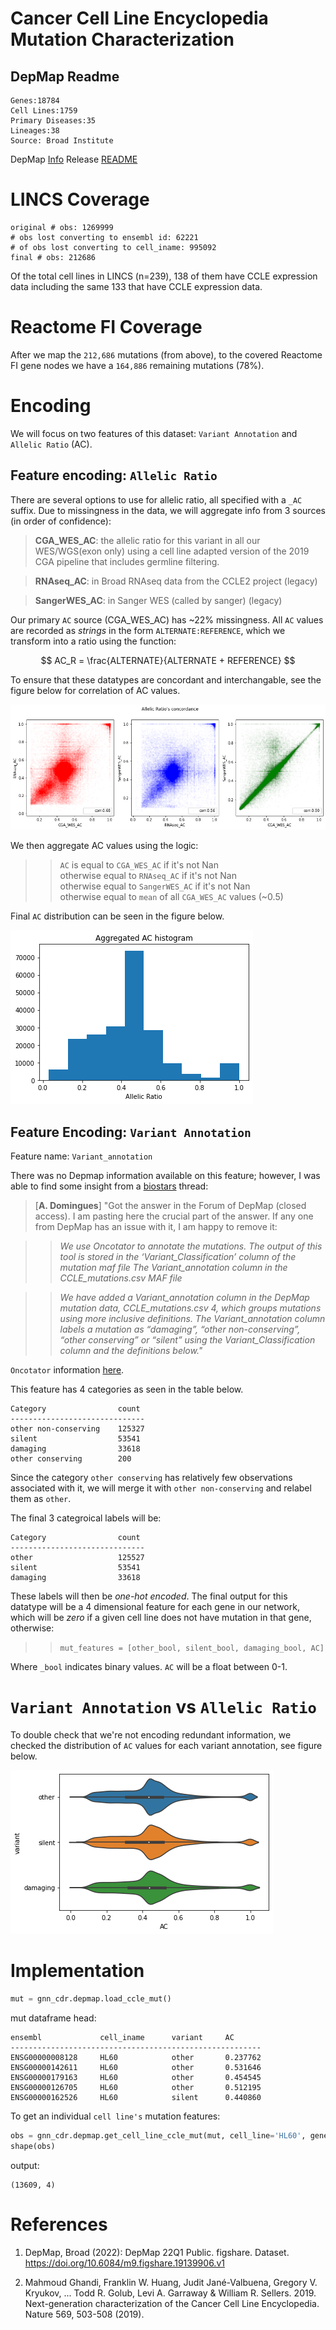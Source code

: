 # Cancer Cell Line Encyclopedia Mutation Characterization 

## DepMap Readme 

```
Genes:18784
Cell Lines:1759
Primary Diseases:35
Lineages:38
Source: Broad Institute
```

DepMap [Info](https://depmap.org/portal/download/?releasename=DepMap+Public+22Q1&filename=CCLE_mutations.csv)
Release [README](https://depmap.org/portal/download/?releasename=DepMap+Public+22Q1&filename=README.txt)


# LINCS Coverage 

```
original # obs: 1269999
# obs lost converting to ensembl id: 62221
# of obs lost converting to cell_iname: 995092
final # obs: 212686
```

Of the total cell lines in LINCS (n=239), 138 of them have CCLE expression data including the same 133 that have CCLE expression data. 

# Reactome FI Coverage

After we map the `212,686` mutations (from above), to the covered Reactome FI gene nodes we have a `164,886` remaining mutations (78%).  

# Encoding 

We will focus on two features of this dataset: `Variant Annotation` and `Allelic Ratio` (AC). 


## Feature encoding: `Allelic Ratio` 

There are several options to use for allelic ratio, all specified with a `_AC` suffix. Due to missingness in the data, we will aggregate info from 3 sources (in order of confidence): 

> **CGA_WES_AC**: the allelic ratio for this variant in all our WES/WGS(exon only) using a cell line adapted version of the 2019 CGA pipeline that includes germline filtering.

> **RNAseq_AC**: in Broad RNAseq data from the CCLE2 project (legacy)

> **SangerWES_AC**: in Sanger WES (called by sanger) (legacy)

Our primary `AC` source (CGA_WES_AC) has ~22% missingness. All `AC` values are recorded as *strings* in the form `ALTERNATE:REFERENCE`, which we transform into a ratio using the function: 

$$ AC_R = \frac{ALTERNATE}{ALTERNATE + REFERENCE} $$

To ensure that these datatypes are concordant and interchangable, see the figure below for correlation of AC values. 

![](./mut_AC_conc.png)

We then aggregate AC values using the logic: 

>> `AC` is equal to `CGA_WES_AC` if it's not Nan  
>> otherwise equal to `RNAseq_AC` if it's not Nan  
>> otherwise equal to `SangerWES_AC` if it's not Nan   
>> otherwise equal to `mean` of all `CGA_WES_AC` values (~0.5)   

Final `AC` distribution can be seen in the figure below. 

![](./AC_dist.png)

## Feature Encoding: `Variant Annotation` 

Feature name: `Variant_annotation` 

There was no Depmap information available on this feature; however, I was able to find some insight from a [biostars](https://www.biostars.org/p/9481609/) thread:  

> [**A. Domingues**] "Got the answer in the Forum of DepMap (closed access). I am pasting here the crucial part of the answer. If any one from DepMap has an issue with it, I am happy to remove it:

>> *We use Oncotator to annotate the mutations. The output of this tool is stored in the ‘Variant_Classification’ column of the mutation maf file The Variant_annotation column in the CCLE_mutations.csv MAF file*

>> *We have added a Variant_annotation column in the DepMap mutation data, CCLE_mutations.csv 4, which groups mutations using more inclusive definitions. The Variant_annotation column labels a mutation as “damaging”, “other non-conserving”, “other conserving” or “silent” using the Variant_Classification column and the definitions below."*

`Oncotator` information [here](https://software.broadinstitute.org/cancer/cga/oncotator).

This feature has 4 categories as seen in the table below. 

```
Category                count
------------------------------
other non-conserving	125327
silent	                53541
damaging	            33618
other conserving	    200
```

Since the category `other conserving` has relatively few observations associated with it, we will merge it with `other non-conserving` and relabel them as `other`. 

The final 3 categroical labels will be: 

```
Category        	    count
------------------------------
other	                125527
silent	                53541
damaging	            33618
```

These labels will then be *one-hot encoded*. The final output for this datatype will be a 4 dimensional feature for each gene in our network, which will be *zero* if a given cell line does not have mutation in that gene, otherwise: 

>> ```mut_features = [other_bool, silent_bool, damaging_bool, AC]```

Where `_bool` indicates binary values. `AC` will be a float between 0-1. 

# `Variant Annotation` vs `Allelic Ratio` 

To double check that we're not encoding redundant information, we checked the distribution of `AC` values for each variant annotation, see figure below. 

![](./variant_vs_AC_violin.png)

# Implementation 

```python
mut = gnn_cdr.depmap.load_ccle_mut()
```

mut dataframe head: 

```
ensembl	            cell_iname	    variant	    AC
--------------------------------------------------------
ENSG00000008128	    HL60	        other	    0.237762
ENSG00000142611	    HL60	        other	    0.531646
ENSG00000179163	    HL60	        other	    0.454545
ENSG00000126705	    HL60	        other	    0.512195
ENSG00000162526	    HL60	        silent	    0.440860
```

To get an individual `cell line's` mutation features: 

```python 
obs = gnn_cdr.depmap.get_cell_line_ccle_mut(mut, cell_line='HL60', genelist=nodelist_fi, variant_encoding=['other', 'silent', 'damaging'])
shape(obs)
```

output: 

```
(13609, 4)
```


# References 

1. DepMap, Broad (2022): DepMap 22Q1 Public. figshare. Dataset. https://doi.org/10.6084/m9.figshare.19139906.v1

2. Mahmoud Ghandi, Franklin W. Huang, Judit Jané-Valbuena, Gregory V. Kryukov, ... Todd R. Golub, Levi A. Garraway & William R. Sellers. 2019. Next-generation characterization of the Cancer Cell Line Encyclopedia. Nature 569, 503-508 (2019).